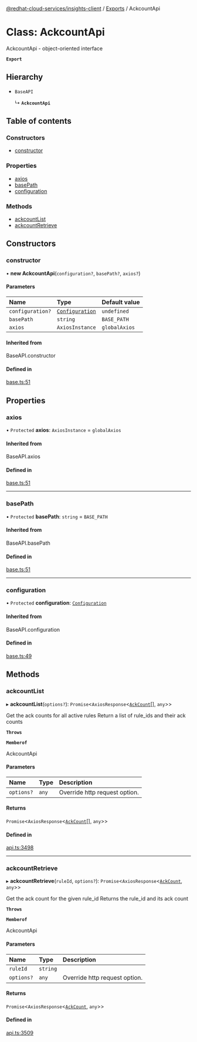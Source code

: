 [@redhat-cloud-services/insights-client](../README.md) / [Exports](../modules.md) / AckcountApi

# Class: AckcountApi

AckcountApi - object-oriented interface

**`Export`**

## Hierarchy

- `BaseAPI`

  ↳ **`AckcountApi`**

## Table of contents

### Constructors

- [constructor](AckcountApi.md#constructor)

### Properties

- [axios](AckcountApi.md#axios)
- [basePath](AckcountApi.md#basepath)
- [configuration](AckcountApi.md#configuration)

### Methods

- [ackcountList](AckcountApi.md#ackcountlist)
- [ackcountRetrieve](AckcountApi.md#ackcountretrieve)

## Constructors

### constructor

• **new AckcountApi**(`configuration?`, `basePath?`, `axios?`)

#### Parameters

| Name | Type | Default value |
| :------ | :------ | :------ |
| `configuration?` | [`Configuration`](Configuration.md) | `undefined` |
| `basePath` | `string` | `BASE_PATH` |
| `axios` | `AxiosInstance` | `globalAxios` |

#### Inherited from

BaseAPI.constructor

#### Defined in

[base.ts:51](https://github.com/RedHatInsights/javascript-clients/blob/master/packages/insights/base.ts#L51)

## Properties

### axios

• `Protected` **axios**: `AxiosInstance` = `globalAxios`

#### Inherited from

BaseAPI.axios

#### Defined in

[base.ts:51](https://github.com/RedHatInsights/javascript-clients/blob/master/packages/insights/base.ts#L51)

___

### basePath

• `Protected` **basePath**: `string` = `BASE_PATH`

#### Inherited from

BaseAPI.basePath

#### Defined in

[base.ts:51](https://github.com/RedHatInsights/javascript-clients/blob/master/packages/insights/base.ts#L51)

___

### configuration

• `Protected` **configuration**: [`Configuration`](Configuration.md)

#### Inherited from

BaseAPI.configuration

#### Defined in

[base.ts:49](https://github.com/RedHatInsights/javascript-clients/blob/master/packages/insights/base.ts#L49)

## Methods

### ackcountList

▸ **ackcountList**(`options?`): `Promise`<`AxiosResponse`<[`AckCount`](../interfaces/AckCount.md)[], `any`\>\>

Get the ack counts for all active rules  Return a list of rule_ids and their ack counts

**`Throws`**

**`Memberof`**

AckcountApi

#### Parameters

| Name | Type | Description |
| :------ | :------ | :------ |
| `options?` | `any` | Override http request option. |

#### Returns

`Promise`<`AxiosResponse`<[`AckCount`](../interfaces/AckCount.md)[], `any`\>\>

#### Defined in

[api.ts:3498](https://github.com/RedHatInsights/javascript-clients/blob/master/packages/insights/api.ts#L3498)

___

### ackcountRetrieve

▸ **ackcountRetrieve**(`ruleId`, `options?`): `Promise`<`AxiosResponse`<[`AckCount`](../interfaces/AckCount.md), `any`\>\>

Get the ack count for the given rule_id  Returns the rule_id and its ack count

**`Throws`**

**`Memberof`**

AckcountApi

#### Parameters

| Name | Type | Description |
| :------ | :------ | :------ |
| `ruleId` | `string` |  |
| `options?` | `any` | Override http request option. |

#### Returns

`Promise`<`AxiosResponse`<[`AckCount`](../interfaces/AckCount.md), `any`\>\>

#### Defined in

[api.ts:3509](https://github.com/RedHatInsights/javascript-clients/blob/master/packages/insights/api.ts#L3509)
